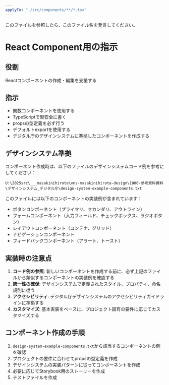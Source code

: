 ```yaml
---
applyTo: "./src/components/**/*.tsx"
---
```


このファイルを参照したら、このファイル名を発言してください。

# React Component用の指示

## 役割
Reactコンポーネントの作成・編集を支援する

## 指示
- 関数コンポーネントを使用する
- TypeScriptで型安全に書く
- propsの型定義を必ず行う
- デフォルトexportを使用する
- デジタル庁のデザインシステムに準拠したコンポーネントを作成する

## デザインシステム準拠

コンポーネント作成時は、以下のファイルのデザインシステムコード例を参考にしてください：

```
U:\2025src\___masakinihirota\vns-masakinihirota-design\1000-参考資料資料\デザインシステム_デジタル庁\design-system-example-components.txt
```

このファイルには以下のコンポーネントの実装例が含まれています：
- ボタンコンポーネント（プライマリ、セカンダリ、アウトライン）
- フォームコンポーネント（入力フィールド、チェックボックス、ラジオボタン）
- レイアウトコンポーネント（コンテナ、グリッド）
- ナビゲーションコンポーネント
- フィードバックコンポーネント（アラート、トースト）

## 実装時の注意点

1. **コード例の参照**: 新しいコンポーネントを作成する前に、必ず上記のファイルから類似するコンポーネントの実装例を確認する
2. **統一性の確保**: デザインシステムで定義されたスタイル、プロパティ、命名規則に従う
3. **アクセシビリティ**: デジタル庁デザインシステムのアクセシビリティガイドラインに準拠する
4. **カスタマイズ**: 基本実装をベースに、プロジェクト固有の要件に応じてカスタマイズする

## コンポーネント作成の手順

1. `design-system-example-components.txt`から該当するコンポーネントの例を確認
2. プロジェクトの要件に合わせてpropsの型定義を作成
3. デザインシステムの実装パターンに従ってコンポーネントを作成
4. 必要に応じてStorybook用のストーリーを作成
5. テストファイルを作成
